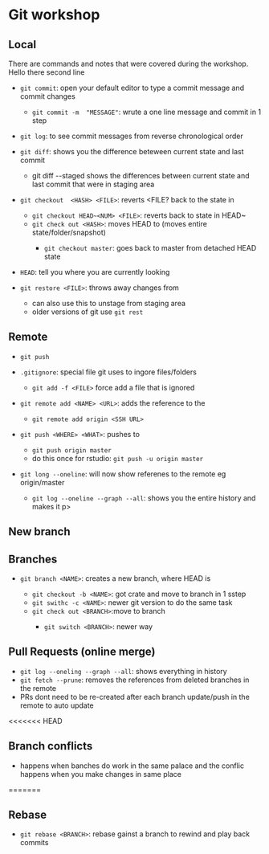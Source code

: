 # Git workshop
## Local
There are commands and notes that were covered during the workshop.
Hello there
second line
- `git commit`: open your default editor to type a commit message and commit changes
	- `git commit -m  "MESSAGE"`: wrute a one line message and commit in 1 step
- `git log`: to see commit messages from reverse chronological order
- `git diff`: shows you the difference beteween current state and last commit
	- git diff --staged shows the differences between current state and last commit that were in staging area

- `git checkout  <HASH> <FILE>`: reverts <FILE? back to the state in <HASH>
	- `git checkout HEAD~<NUM> <FILE>`: reverts <FILE> back to state in HEAD~<NUM>
	- `git check out <HASH>`: moves HEAD to <HASH> (moves entire state/folder/snapshot)
		- `git checkout master`: goes back to master from detached HEAD state
- `HEAD`: tell you where you are currently looking
- `git restore <FILE>`: throws away changes from <FILE>
	- can also use this to unstage from staging area
	- older versions of git use `git rest`
## Remote
- `git push`

- `.gitignore`: special file git uses to ingore files/folders
	- `git add -f <FILE>` force add a file that is ignored
- `git remote add <NAME> <URL>`: adds the reference <NAME> to the <URL>
	- `git remote add origin <SSH URL>`
- `git push <WHERE> <WHAT>`: pushes <WHAT> to <WHERE>
	- `git push origin master`
	- do this once for rstudio: `git push -u origin master` 
- `git long --oneline`: will now show referenes to the remote eg origin/master

	- `git log --oneline --graph --all`: shows you the entire history and makes it p>

## New branch
## Branches
- `git branch <NAME>`: creates a new branch, <NAME> where HEAD is
	- `git checkout -b <NAME>`: got crate and move to branch in 1 sstep
	- `git swithc -c <NAME>`: newer git version to do the same task
	- `git check out <BRANCH>`:move to branch <BRANCH>
		- `git switch <BRANCH>`: newer way

## Pull Requests (online merge)

- `git log --oneling --graph --all`: shows everything in history
- `git fetch --prune`: removes the references from deleted branches in the remote
- PRs dont need to be re-created after each branch update/push in the remote to auto update

<<<<<<< HEAD
## Branch conflicts
 - happens when banches do work in the same palace and the conflic happens when you make changes in same place

=======
## Rebase
- `git rebase <BRANCH>`: rebase gainst a branch to rewind and play back commits
